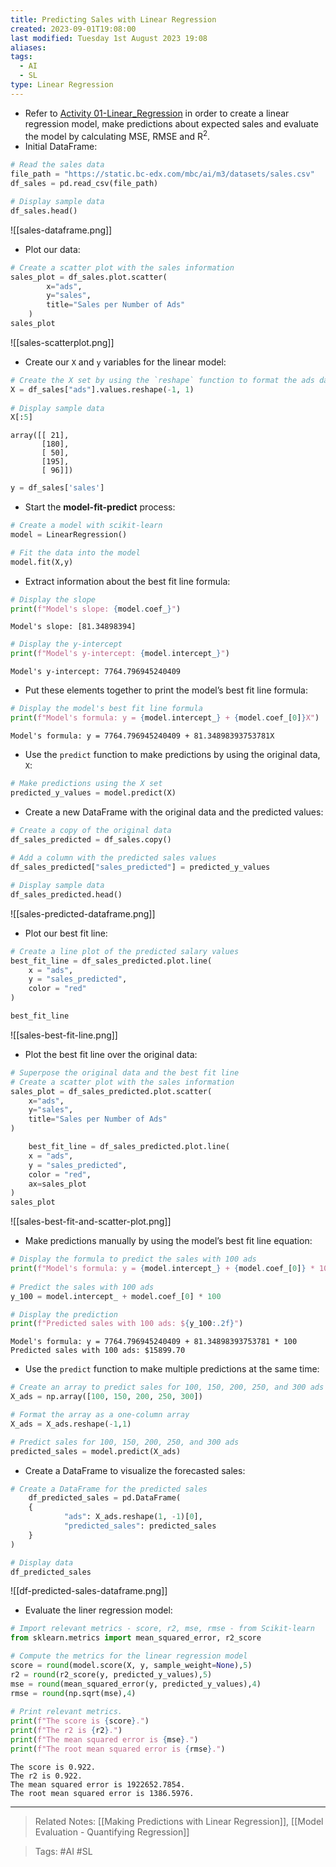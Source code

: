 ```yaml
---
title: Predicting Sales with Linear Regression
created: 2023-09-01T19:08:00
last modified: Tuesday 1st August 2023 19:08
aliases: 
tags:
  - AI
  - SL
type: Linear Regression
---
```

- Refer to [Activity 01-Linear_Regression](file:///C:/Users/JORMIL/Work/AI_MicroBootCamp/mbc-ai/03-Regression/activities/01-Linear_Regression) in order to create a linear regression model, make predictions about expected sales and evaluate the model by calculating MSE, RMSE and R<sup>2</sup>.
- Initial DataFrame:
```python
# Read the sales data
file_path = "https://static.bc-edx.com/mbc/ai/m3/datasets/sales.csv"
df_sales = pd.read_csv(file_path)

# Display sample data
df_sales.head()
```
![[sales-dataframe.png]]
- Plot our data:
```python
# Create a scatter plot with the sales information
sales_plot = df_sales.plot.scatter(
        x="ads",
        y="sales",
        title="Sales per Number of Ads"
    )
sales_plot
```
![[sales-scatterplot.png]]
- Create our `X` and `y` variables for the linear model:
```python
# Create the X set by using the `reshape` function to format the ads data as a single column array.
X = df_sales["ads"].values.reshape(-1, 1)
    
# Display sample data
X[:5]
```
```text
array([[ 21],
       [180],
       [ 50],
       [195],
       [ 96]])
```
```python
y = df_sales['sales']
```
- Start the **model-fit-predict** process:
```python
# Create a model with scikit-learn
model = LinearRegression()

# Fit the data into the model
model.fit(X,y)
```
- Extract information about the best fit line formula:
```python
# Display the slope
print(f"Model's slope: {model.coef_}")
```
```text
Model's slope: [81.34898394]
```
```python
# Display the y-intercept
print(f"Model's y-intercept: {model.intercept_}")
```
```text
Model's y-intercept: 7764.796945240409
```
- Put these elements together to print the model’s best fit line formula:
```python
# Display the model's best fit line formula
print(f"Model's formula: y = {model.intercept_} + {model.coef_[0]}X")
```
```text
Model's formula: y = 7764.796945240409 + 81.34898393753781X
```
- Use the `predict` function to make predictions by using the original data, `X`:
```python
# Make predictions using the X set
predicted_y_values = model.predict(X)
```
- Create a new DataFrame with the original data and the predicted values:
```python
# Create a copy of the original data
df_sales_predicted = df_sales.copy()
    
# Add a column with the predicted sales values
df_sales_predicted["sales_predicted"] = predicted_y_values

# Display sample data
df_sales_predicted.head()
```
![[sales-predicted-dataframe.png]]
- Plot our best fit line:
```python
# Create a line plot of the predicted salary values
best_fit_line = df_sales_predicted.plot.line(
    x = "ads",
    y = "sales_predicted",
    color = "red"
)

best_fit_line
```
![[sales-best-fit-line.png]]
- Plot the best fit line over the original data:
```python
# Superpose the original data and the best fit line
# Create a scatter plot with the sales information
sales_plot = df_sales_predicted.plot.scatter(
    x="ads",
    y="sales",
    title="Sales per Number of Ads"
)

    best_fit_line = df_sales_predicted.plot.line(
    x = "ads",
    y = "sales_predicted",
    color = "red",
    ax=sales_plot
)
sales_plot
```
![[sales-best-fit-and-scatter-plot.png]]
- Make predictions manually by using the model’s best fit line equation:
```python
# Display the formula to predict the sales with 100 ads
print(f"Model's formula: y = {model.intercept_} + {model.coef_[0]} * 100")
    
# Predict the sales with 100 ads
y_100 = model.intercept_ + model.coef_[0] * 100

# Display the prediction
print(f"Predicted sales with 100 ads: ${y_100:.2f}")
```
```text
Model's formula: y = 7764.796945240409 + 81.34898393753781 * 100
Predicted sales with 100 ads: $15899.70
```
- Use the `predict` function to make multiple predictions at the same time:
```python
# Create an array to predict sales for 100, 150, 200, 250, and 300 ads
X_ads = np.array([100, 150, 200, 250, 300])

# Format the array as a one-column array
X_ads = X_ads.reshape(-1,1)

# Predict sales for 100, 150, 200, 250, and 300 ads
predicted_sales = model.predict(X_ads)
```
- Create a DataFrame to visualize the forecasted sales:
```python
# Create a DataFrame for the predicted sales
    df_predicted_sales = pd.DataFrame(
    {
            "ads": X_ads.reshape(1, -1)[0],
            "predicted_sales": predicted_sales
    }
)

# Display data
df_predicted_sales
```
![[df-predicted-sales-dataframe.png]]
- Evaluate the liner regression model:
```python
# Import relevant metrics - score, r2, mse, rmse - from Scikit-learn
from sklearn.metrics import mean_squared_error, r2_score

# Compute the metrics for the linear regression model
score = round(model.score(X, y, sample_weight=None),5)
r2 = round(r2_score(y, predicted_y_values),5)
mse = round(mean_squared_error(y, predicted_y_values),4)
rmse = round(np.sqrt(mse),4)
    
# Print relevant metrics.
print(f"The score is {score}.")
print(f"The r2 is {r2}.")
print(f"The mean squared error is {mse}.")
print(f"The root mean squared error is {rmse}.")
```
```text
The score is 0.922.
The r2 is 0.922.
The mean squared error is 1922652.7854.
The root mean squared error is 1386.5976.
```

---
>Related Notes: [[Making Predictions with Linear Regression]], [[Model Evaluation - Quantifying Regression]]

>Tags: #AI #SL 
